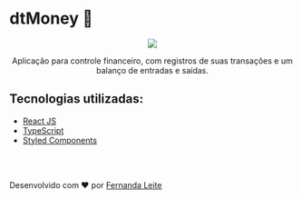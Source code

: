 <h1> dtMoney 💸</h1>

<p align="center"  > 
  <img src="https://user-images.githubusercontent.com/48728541/111851818-78cc0880-88f3-11eb-9f6f-f6807fc120b3.png" /> 
</p>

<p align="center">
  Aplicação para controle financeiro, com registros de suas transações e um balanço de entradas e saídas.
</p>

<h2> Tecnologias utilizadas: </h2> 

- <a href="https://pt-br.reactjs.org/" > React JS </a>
- <a href="https://www.typescriptlang.org/"> TypeScript </a>
- <a href="https://styled-components.com"> Styled Components </a>

</br>
</br>

<p >Desenvolvido com ❤️ por <a href="https://github.com/Fekleite">Fernanda Leite </a>

